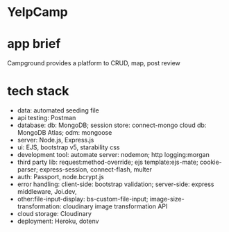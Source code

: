 <!-- markdownlint-disable MD025-->

# YelpCamp

# app brief

Campground provides a platform to CRUD, map, post review

# tech stack

- data: automated seeding file
- api testing: Postman
- database: db: MongoDB; session store: connect-mongo cloud db: MongoDB Atlas; odm: mongoose
- server: Node.js, Express.js
- ui: EJS, bootstrap v5, starability css
- development tool: automate server: nodemon; http logging:morgan
- third party lib: request:method-override; ejs template:ejs-mate; cookie-parser; express-session, connect-flash, multer
- auth: Passport, node.bcrypt.js
- error handling: client-side: bootstrap validation; server-side: express middleware, Joi.dev,
- other:file-input-display: bs-custom-file-input; image-size-transformation: cloudinary image transformation API
- cloud storage: Cloudinary
- deployment: Heroku, dotenv

